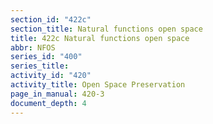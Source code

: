 ```yaml
---
section_id: "422c"
section_title: Natural functions open space
title: 422c Natural functions open space
abbr: NFOS
series_id: "400"
series_title: 
activity_id: "420"
activity_title: Open Space Preservation
page_in_manual: 420-3
document_depth: 4
---
```

